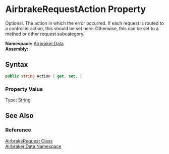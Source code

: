 AirbrakeRequestAction Property
==============================
Optional. The action in which the error occurred. If each request is routed to a controller action, this should be set here. Otherwise, this can be set to a method or other request subcategory.

**Namespace:** [Airbraker.Data][1]  
**Assembly:**

Syntax
------

```csharp
public string Action { get; set; }
```

### Property Value
Type: [String][2]

See Also
--------

### Reference
[AirbrakeRequest Class][3]  
[Airbraker.Data Namespace][1]  

[1]: ../README.md
[2]: http://msdn.microsoft.com/en-us/library/s1wwdcbf
[3]: README.md